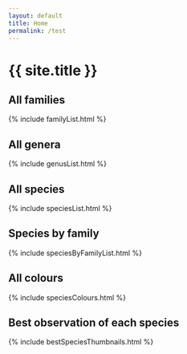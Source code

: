 ```yaml
---
layout: default
title: Home
permalink: /test
---
```


# {{ site.title }}

## All families

{% include familyList.html %}

## All genera

{% include genusList.html %}

## All species

{% include speciesList.html %}

## Species by family

{% include speciesByFamilyList.html %}

## All colours

{% include speciesColours.html %}

## Best observation of each species

{% include bestSpeciesThumbnails.html %}
